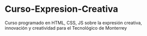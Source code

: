 # Curso-Expresion-Creativa
Curso programado en HTML, CSS, JS sobre la expresión creativa, innovación y creatividad para el Tecnológico de Monterrey

